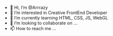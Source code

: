 - 👋 Hi, I’m @Arrrazy
- 👀 I’m interested in Creative FrontEnd Developer
- 🌱 I’m currently learning HTML, CSS, JS, WebGL
- 💞️ I’m looking to collaborate on ...
- 📫 How to reach me ...

<!---
Arrrazy/Arrrazy is a ✨ special ✨ repository because its `README.md` (this file) appears on your GitHub profile.
You can click the Preview link to take a look at your changes.
--->
